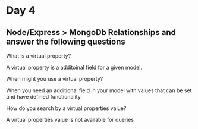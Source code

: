 # Day 4
## Node/Express > MongoDb Relationships and answer the following questions
What is a virtual property?

A virtual property is a additoinal field for a given model.

When might you use a virtual property?

When you need an additional field in your model with values that can be set and have defined functionality.

How do you search by a virtual properties value?

A virtual properties value is not available for queries